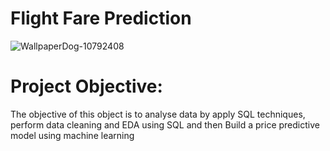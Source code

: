 # **Flight Fare Prediction**

![WallpaperDog-10792408](https://github.com/user-attachments/assets/c2e2ab27-5429-4422-a76b-366ed773e408)

# Project Objective:
 The objective of this object is to analyse data by apply SQL techniques, perform data cleaning and EDA using SQL and then Build a price predictive model using machine learning

